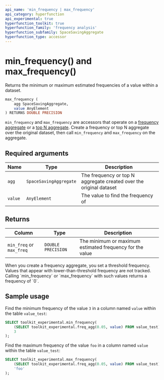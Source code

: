 ```yaml
---
api_name: 'min_frequency | max_frequency'
api_category: hyperfunction
api_experimental: true
hyperfunction_toolkit: true
hyperfunction_family: 'frequency analysis'
hyperfunction_subfamily: SpaceSavingAggregate
hyperfunction_type: accessor
---
```


# min_frequency() and max_frequency() <tag type="toolkit" content="Toolkit" /><tag type="experimental" content="Experimental" />
Returns the minimum or maximum estimated frequencies of a value within a
dataset.
```sql
max_frequency (
    agg SpaceSavingAggregate,
    value AnyElement
) RETURNS DOUBLE PRECISION
```

`min_frequency` and `max_frequency` are accessors that operate on a
[frequency aggregate][freq_agg] or a [top N aggregate][topn_agg]. Create a
frequency or top N aggregate over the original dataset, then call
`min_frequency` and `max_frequency` on the aggregate.

## Required arguments

|Name|Type|Description|
|-|-|-|
|`agg`|`SpaceSavingAggregate`|The frequency or top N aggregate created over the original dataset|
|`value`|`AnyElement`|The value to find the frequency of|

## Returns

|Column|Type|Description|
|-|-|-|
|`min_freq` or `max_freq`|`DOUBLE PRECISION`|The minimum or maximum estimated frequency for the value|

<highlight type="note">
When you create a frequency aggregate, you set a threshold frequency. Values
that appear with lower-than-threshold frequency are not tracked. Calling
`min_frequency` or `max_frequency` with such values returns a frequency of `0`.
</highlight>

## Sample usage
Find the minimum frequency of the value `3` in a column named `value` within the
table `value_test`:
```sql
SELECT toolkit_experimental.min_frequency(
    (SELECT toolkit_experimental.freq_agg(0.05, value) FROM value_test),
    3
);
```

Find the maximum frequency of the value `foo` in a column named `value` within
the table `value_test`:
```sql
SELECT toolkit_experimental.max_frequency(
    (SELECT toolkit_experimental.freq_agg(0.05, value) FROM value_test),
    'foo'
);
```

[freq_agg]: /hyperfunctions/frequency-analysis/freq_agg/
[topn_agg]: /hyperfunctions/frequency-analysis/topn_agg/
